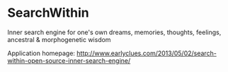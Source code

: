 SearchWithin
============

Inner search engine for one's own dreams, memories, thoughts, feelings, ancestral &amp; morphogenetic wisdom

Application homepage: http://www.earlyclues.com/2013/05/02/search-within-open-source-inner-search-engine/
